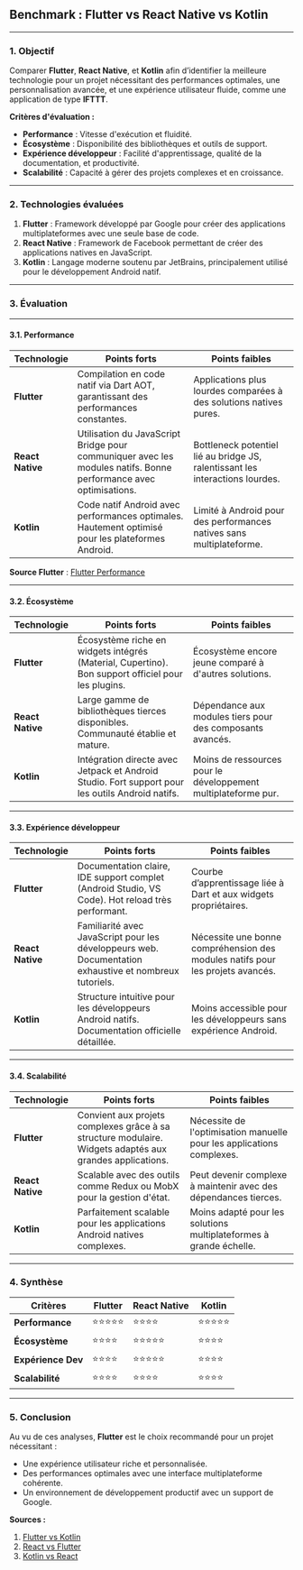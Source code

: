 ## **Benchmark : Flutter vs React Native vs Kotlin**

---

### **1. Objectif**

Comparer **Flutter**, **React Native**, et **Kotlin** afin d’identifier la meilleure technologie pour un projet nécessitant des performances optimales, une personnalisation avancée, et une expérience utilisateur fluide, comme une application de type **IFTTT**.

**Critères d'évaluation :**
- **Performance** : Vitesse d'exécution et fluidité.
- **Écosystème** : Disponibilité des bibliothèques et outils de support.
- **Expérience développeur** : Facilité d'apprentissage, qualité de la documentation, et productivité.
- **Scalabilité** : Capacité à gérer des projets complexes et en croissance.

---

### **2. Technologies évaluées**

1. **Flutter** : Framework développé par Google pour créer des applications multiplateformes avec une seule base de code.
2. **React Native** : Framework de Facebook permettant de créer des applications natives en JavaScript.
3. **Kotlin** : Langage moderne soutenu par JetBrains, principalement utilisé pour le développement Android natif.

---

### **3. Évaluation**

---

#### **3.1. Performance**
| Technologie    | Points forts                                                                                   | Points faibles                                                         |
|----------------|------------------------------------------------------------------------------------------------|-------------------------------------------------------------------------|
| **Flutter**    | Compilation en code natif via Dart AOT, garantissant des performances constantes.               | Applications plus lourdes comparées à des solutions natives pures.      |
| **React Native** | Utilisation du JavaScript Bridge pour communiquer avec les modules natifs. Bonne performance avec optimisations. | Bottleneck potentiel lié au bridge JS, ralentissant les interactions lourdes. |
| **Kotlin**     | Code natif Android avec performances optimales. Hautement optimisé pour les plateformes Android. | Limité à Android pour des performances natives sans multiplateforme.   |

**Source Flutter** : [Flutter Performance](https://docs.flutter.dev/perf)

---

#### **3.2. Écosystème**
| Technologie    | Points forts                                                                                   | Points faibles                                                         |
|----------------|------------------------------------------------------------------------------------------------|-------------------------------------------------------------------------|
| **Flutter**    | Écosystème riche en widgets intégrés (Material, Cupertino). Bon support officiel pour les plugins. | Écosystème encore jeune comparé à d'autres solutions.                  |
| **React Native** | Large gamme de bibliothèques tierces disponibles. Communauté établie et mature.                | Dépendance aux modules tiers pour des composants avancés.              |
| **Kotlin**     | Intégration directe avec Jetpack et Android Studio. Fort support pour les outils Android natifs. | Moins de ressources pour le développement multiplateforme pur.         |


---

#### **3.3. Expérience développeur**
| Technologie    | Points forts                                                                                   | Points faibles                                                         |
|----------------|------------------------------------------------------------------------------------------------|-------------------------------------------------------------------------|
| **Flutter**    | Documentation claire, IDE support complet (Android Studio, VS Code). Hot reload très performant. | Courbe d’apprentissage liée à Dart et aux widgets propriétaires.       |
| **React Native** | Familiarité avec JavaScript pour les développeurs web. Documentation exhaustive et nombreux tutoriels. | Nécessite une bonne compréhension des modules natifs pour les projets avancés. |
| **Kotlin**     | Structure intuitive pour les développeurs Android natifs. Documentation officielle détaillée.   | Moins accessible pour les développeurs sans expérience Android.        |


---

#### **3.4. Scalabilité**
| Technologie    | Points forts                                                                                   | Points faibles                                                         |
|----------------|------------------------------------------------------------------------------------------------|-------------------------------------------------------------------------|
| **Flutter**    | Convient aux projets complexes grâce à sa structure modulaire. Widgets adaptés aux grandes applications. | Nécessite de l'optimisation manuelle pour les applications complexes.  |
| **React Native** | Scalable avec des outils comme Redux ou MobX pour la gestion d'état.                          | Peut devenir complexe à maintenir avec des dépendances tierces.        |
| **Kotlin**     | Parfaitement scalable pour les applications Android natives complexes.                         | Moins adapté pour les solutions multiplateformes à grande échelle.     |


---

### **4. Synthèse**

| Critères               | **Flutter** | **React Native** | **Kotlin** |
|------------------------|-------------|-------------------|------------|
| **Performance**        | ⭐⭐⭐⭐⭐      | ⭐⭐⭐⭐             | ⭐⭐⭐⭐⭐     |
| **Écosystème**         | ⭐⭐⭐⭐       | ⭐⭐⭐⭐⭐            | ⭐⭐⭐⭐      |
| **Expérience Dev**     | ⭐⭐⭐⭐       | ⭐⭐⭐⭐⭐            | ⭐⭐⭐⭐      |
| **Scalabilité**         | ⭐⭐⭐⭐       | ⭐⭐⭐⭐             | ⭐⭐⭐⭐      |

---

### **5. Conclusion**

Au vu de ces analyses, **Flutter** est le choix recommandé pour un projet nécessitant :
- Une expérience utilisateur riche et personnalisée.
- Des performances optimales avec une interface multiplateforme cohérente.
- Un environnement de développement productif avec un support de Google.

**Sources :**
1. [Flutter vs Kotlin](https://crustlab.com/blog/flutter-vs-kotlin/#:~:text=However%2C%20while%20Flutter%20offers%20excellent,is%20used%20for%20native%20development.)
2. [React vs Flutter](https://esokia.com/en/blog/react-native-vs-flutter-which-mobile-development-frameworks-pick-your-projects)
3. [Kotlin vs React](https://medium.com/@samanthahayesusa/react-native-vs-kotlin-which-is-best-for-your-next-mobile-app-3903559571a3)
